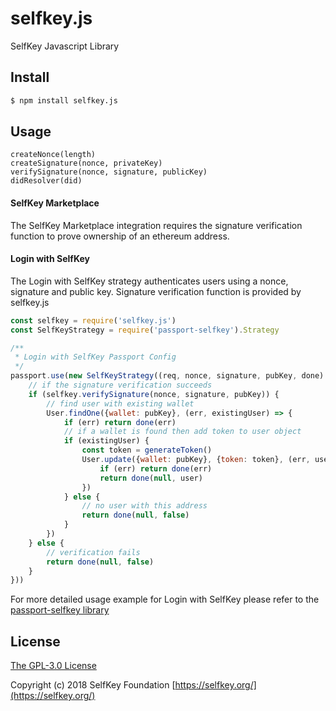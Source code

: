 # selfkey.js

SelfKey Javascript Library

## Install

```bash
$ npm install selfkey.js
```

## Usage

```	
createNonce(length)
createSignature(nonce, privateKey)
verifySignature(nonce, signature, publicKey)
didResolver(did)
```

#### SelfKey Marketplace

The SelfKey Marketplace integration requires the signature verification function to prove ownership of an ethereum address.

#### Login with SelfKey

The Login with SelfKey strategy authenticates users using a nonce, signature and public key. Signature verification function is provided by selfkey.js

```js
const selfkey = require('selfkey.js')
const SelfKeyStrategy = require('passport-selfkey').Strategy

/**
 * Login with SelfKey Passport Config
 */
passport.use(new SelfKeyStrategy((req, nonce, signature, pubKey, done) => {
	// if the signature verification succeeds
	if (selfkey.verifySignature(nonce, signature, pubKey)) {
		// find user with existing wallet
		User.findOne({wallet: pubKey}, (err, existingUser) => {
			if (err) return done(err) 
			// if a wallet is found then add token to user object
			if (existingUser) {
				const token = generateToken()
				User.update({wallet: pubKey}, {token: token}, (err, user) => {
					if (err) return done(err)
					return done(null, user)
				})
			} else {
				// no user with this address
				return done(null, false)
			}
		})
	} else {
		// verification fails
		return done(null, false)
	}
}))
```

For more detailed usage example for Login with SelfKey please refer to the [passport-selfkey library](https://github.com/altninja/passport-selfkey)

## License

[The GPL-3.0 License](http://opensource.org/licenses/GPL-3.0)

Copyright (c) 2018 SelfKey Foundation [https://selfkey.org/](https://selfkey.org/)
